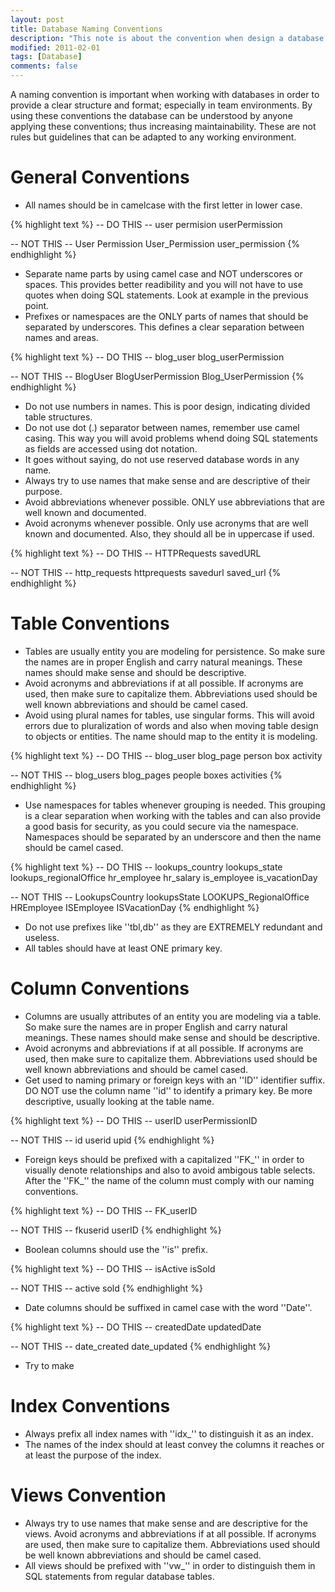 ```yaml
---
layout: post
title: Database Naming Conventions
description: "This note is about the convention when design a database."
modified: 2011-02-01
tags: [Database]
comments: false
---
```


A naming convention is important when working with databases in order to provide a clear structure and format; especially in team environments. By using these conventions the database can be understood by anyone applying these conventions; thus increasing maintainability. These are not rules but guidelines that can be adapted to any working environment.

# General Conventions

* All names should be in camelcase with the first letter in lower case.

{% highlight text %}
-- DO THIS --
user
permision
userPermission

-- NOT THIS --
User
Permission
User_Permission
user_permission
{% endhighlight %}

* Separate name parts by using camel case and NOT underscores or spaces. This provides better readibility and you will not have to use quotes when doing SQL statements. Look at example in the previous point.
* Prefixes or namespaces are the ONLY parts of names that should be separated by underscores. This defines a clear separation between names and areas.

{% highlight text %}
-- DO THIS --
blog_user
blog_userPermission

-- NOT THIS --
BlogUser
BlogUserPermission
Blog_UserPermission
{% endhighlight %}

* Do not use numbers in names. This is poor design, indicating divided table structures.
* Do not use dot (.) separator between names, remember use camel casing. This way you will avoid problems whend doing SQL statements as fields are accessed using dot notation.
* It goes without saying, do not use reserved database words in any name.
* Always try to use names that make sense and are descriptive of their purpose.
* Avoid abbreviations whenever possible. ONLY use abbreviations that are well known and documented.
* Avoid acronyms whenever possible. Only use acronyms that are well known and documented. Also, they should all be in uppercase if used.

{% highlight text %}
-- DO THIS --
HTTPRequests
savedURL

-- NOT THIS --
http_requests
httprequests
savedurl
saved_url
{% endhighlight %}

# Table Conventions

* Tables are usually entity you are modeling for persistence. So make sure the names are in proper English and carry natural meanings. These names should make sense and should be descriptive.
* Avoid acronyms and abbreviations if at all possible. If acronyms are used, then make sure to capitalize them. Abbreviations used should be well known abbreviations and should be camel cased.
* Avoid using plural names for tables, use singular forms. This will avoid errors due to pluralization of words and also when moving table design to objects or entities. The name should map to the entity it is modeling.

{% highlight text %}
-- DO THIS --
blog_user
blog_page
person
box
activity

-- NOT THIS --
blog_users
blog_pages
people
boxes
activities
{% endhighlight %}

* Use namespaces for tables whenever grouping is needed. This grouping is a clear separation when working with the tables and can also provide a good basis for security, as you could secure via the namespace. Namespaces should be separated by an underscore and then the name should be camel cased.

{% highlight text %}
-- DO THIS --
lookups_country
lookups_state
lookups_regionalOffice
hr_employee
hr_salary
is_employee
is_vacationDay

-- NOT THIS --
LookupsCountry
lookupsState
LOOKUPS_RegionalOffice
HREmployee
ISEmployee
ISVacationDay
{% endhighlight %}

* Do not use prefixes like ''tbl,db'' as they are EXTREMELY redundant and useless.
* All tables should have at least ONE primary key.

# Column Conventions

* Columns are usually attributes of an entity you are modeling via a table. So make sure the names are in proper English and carry natural meanings. These names should make sense and should be descriptive.
* Avoid acronyms and abbreviations if at all possible. If acronyms are used, then make sure to capitalize them. Abbreviations used should be well known abbreviations and should be camel cased.
* Get used to naming primary or foreign keys with an ''ID'' identifier suffix. DO NOT use the column name ''id'' to identify a primary key. Be more descriptive, usually looking at the table name.

{% highlight text %}
-- DO THIS --
userID
userPermissionID

-- NOT THIS --
id
userid
upid
{% endhighlight %}

* Foreign keys should be prefixed with a capitalized ''FK_'' in order to visually denote relationships and also to avoid ambigous table selects. After the ''FK_'' the name of the column must comply with our naming conventions.

{% highlight text %}
-- DO THIS --
FK_userID

-- NOT THIS --
fkuserid
userID
{% endhighlight %}

* Boolean columns should use the ''is'' prefix.

{% highlight text %}
-- DO THIS --
isActive
isSold

-- NOT THIS --
active
sold
{% endhighlight %}

* Date columns should be suffixed in camel case with the word ''Date''.

{% highlight text %}
-- DO THIS --
createdDate
updatedDate

-- NOT THIS --
date_created
date_updated
{% endhighlight %}

* Try to make 

# Index Conventions
* Always prefix all index names with ''idx_'' to distinguish it as an index.
* The names of the index should at least convey the columns it reaches or at least the purpose of the index.

# Views Convention
* Always try to use names that make sense and are descriptive for the views. Avoid acronyms and abbreviations if at all possible. If acronyms are used, then make sure to capitalize them. Abbreviations used should be well known abbreviations and should be camel cased. 
* All views should be prefixed with ''vw_'' in order to distinguish them in SQL statements from regular database tables.
